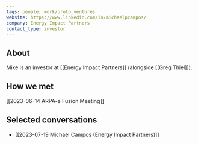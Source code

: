 ```yaml
---
tags: people, work/proto_ventures
website: https://www.linkedin.com/in/michaelpcampos/
company: Energy Impact Partners
contact_type: investor
---
```

## About
Mike is an investor at [[Energy Impact Partners]] (alongside [[Greg Thiel]]). 
## How we met
[[2023-06-14 ARPA-e Fusion Meeting]]
## Selected conversations
- [[2023-07-19 Michael Campos (Energy Impact Partners)]]